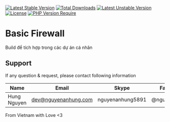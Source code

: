 [![Latest Stable Version](http://poser.pugx.org/nguyenanhung/basic-firewall/v)](https://packagist.org/packages/nguyenanhung/basic-firewall) [![Total Downloads](http://poser.pugx.org/nguyenanhung/basic-firewall/downloads)](https://packagist.org/packages/nguyenanhung/basic-firewall) [![Latest Unstable Version](http://poser.pugx.org/nguyenanhung/basic-firewall/v/unstable)](https://packagist.org/packages/nguyenanhung/basic-firewall) [![License](http://poser.pugx.org/nguyenanhung/basic-firewall/license)](https://packagist.org/packages/nguyenanhung/basic-firewall) [![PHP Version Require](http://poser.pugx.org/nguyenanhung/basic-firewall/require/php)](https://packagist.org/packages/nguyenanhung/basic-firewall)

# Basic Firewall

Build để tích hợp trong các dự án cá nhân

## Support

If any question & request, please contact following information

| Name        | Email                | Skype            | Facebook      |
| ----------- | -------------------- | ---------------- | ------------- |
| Hung Nguyen | dev@nguyenanhung.com | nguyenanhung5891 | @nguyenanhung |

From Vietnam with Love <3